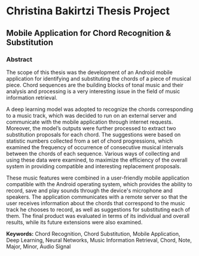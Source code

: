 # Christina Bakirtzi Thesis Project
## Mobile Application for Chord Recognition & Substitution

### Abstract
  The scope of this thesis was the development of an Android mobile application for identifying and substituting the chords of a piece of musical piece. Chord sequences are the building blocks of tonal music and their analysis and processing is a very interesting issue in the field of music information retrieval.
  
  A deep learning model was adopted to recognize the chords corresponding to a music track, which was decided to run on an external server and communicate with the mobile application through internet requests. Moreover, the model’s outputs were further processed to extract two substitution proposals for each chord. The suggestions were based on statistic numbers collected from a set of chord progressions, which examined the frequency of occurrence of consecutive musical intervals between the chords of each sequence. Various ways of collecting and using these data were examined, to maximize the efficiency of the overall system in providing compatible and interesting replacement proposals.
  
  These music features were combined in a user-friendly mobile application compatible with the Android operating system, which provides the ability to record, save and play sounds through the device's microphone and speakers. The application communicates with a remote server so that the user receives information about the chords that correspond to the music track he chooses to record, as well as suggestions for substituting each of them. The final product was evaluated in terms of its individual and overall results, while its future extensions were also examined.


**Keywords:** Chord Recognition, Chord Substitution, Mobile Application, Deep Learning, Neural Networks, Music Information Retrieval, Chord, Note, Major, Minor, Audio Signal
